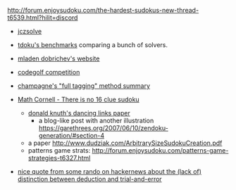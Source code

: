 <!-- SPDX-FileCopyrightText: 2020 David Fong -->
<!-- SPDX-License-Identifier: CC0-1.0 -->

http://forum.enjoysudoku.com/the-hardest-sudokus-new-thread-t6539.html?hilit=discord

- [jczsolve](http://forum.enjoysudoku.com/3-77us-solver-2-8g-cpu-testcase-17sodoku-t30470-210.html#p249309)
- [tdoku's benchmarks](https://github.com/t-dillon/tdoku/tree/master/benchmarks) comparing a bunch of solvers.
- [mladen dobrichev's website](https://sites.google.com/site/dobrichev/home)
- [codegolf competition](https://codegolf.stackexchange.com/questions/190727/the-fastest-sudoku-solver)
- [champagne's "full tagging" method summary](https://gpenet.pagesperso-orange.fr/UM/UM00)


- [Math Cornell - There is no 16 clue sudoku](https://arxiv.org/abs/1201.0749)

  - [donald knuth's dancing links paper](https://www.ocf.berkeley.edu/~jchu/publicportal/sudoku/0011047.pdf)
    - a blog-like post with another illustration https://garethrees.org/2007/06/10/zendoku-generation/#section-4
  - a paper http://www.dudziak.com/ArbitrarySizeSudokuCreation.pdf
  - patterns game strats: http://forum.enjoysudoku.com/patterns-game-strategies-t6327.html

- [nice quote from some rando on hackernews about the (lack of) distinction between deduction and trial-and-error](https://news.ycombinator.com/item?id=20881755)